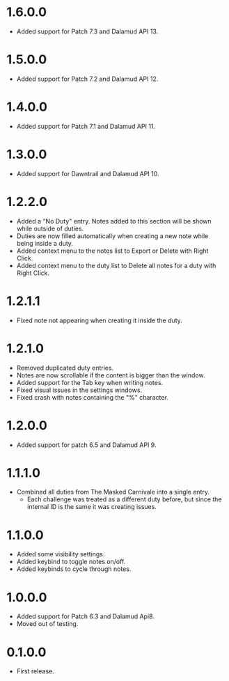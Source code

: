 # 1.6.0.0
- Added support for Patch 7.3 and Dalamud API 13.

# 1.5.0.0
- Added support for Patch 7.2 and Dalamud API 12.

# 1.4.0.0
- Added support for Patch 7.1 and Dalamud API 11.

# 1.3.0.0
- Added support for Dawntrail and Dalamud API 10.

# 1.2.2.0
- Added a "No Duty" entry. Notes added to this section will be shown while outside of duties.
- Duties are now filled automatically when creating a new note while being inside a duty.
- Added context menu to the notes list to Export or Delete with Right Click.
- Added context menu to the duty list to Delete all notes for a duty with Right Click.

# 1.2.1.1
- Fixed note not appearing when creating it inside the duty.

# 1.2.1.0
- Removed duplicated duty entries.
- Notes are now scrollable if the content is bigger than the window.
- Added support for the Tab key when writing notes.
- Fixed visual issues in the settings windows.
- Fixed crash with notes containing the "%" character.

# 1.2.0.0
- Added support for patch 6.5 and Dalamud API 9.

# 1.1.1.0
- Combined all duties from The Masked Carnivale into a single entry.
  + Each challenge was treated as a different duty before, but since the internal ID is the same it was creating issues.

# 1.1.0.0
- Added some visibility settings.
- Added keybind to toggle notes on/off.
- Added keybinds to cycle through notes.

# 1.0.0.0
- Added support for Patch 6.3 and Dalamud Api8.
- Moved out of testing.

# 0.1.0.0
- First release.